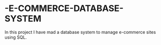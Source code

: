 # -E-COMMERCE-DATABASE-SYSTEM
In this project I have mad a database system to manage e-commerce sites using SQL.
